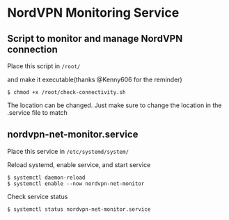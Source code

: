 # NordVPN Monitoring Service


## Script to monitor and manage NordVPN connection

Place this script in `/root/`

and make it executable(thanks @Kenny606 for the reminder)

`$ chmod +x /root/check-connectivity.sh`

The location can be changed. Just make sure to change the location in the .service file to match


## nordvpn-net-monitor.service

Place this service in `/etc/systemd/system/`

Reload systemd, enable service, and start service
```
$ systemctl daemon-reload
$ systemctl enable --now nordvpn-net-monitor
```

Check service status
```
$ systemctl status nordvpn-net-monitor.service
```
